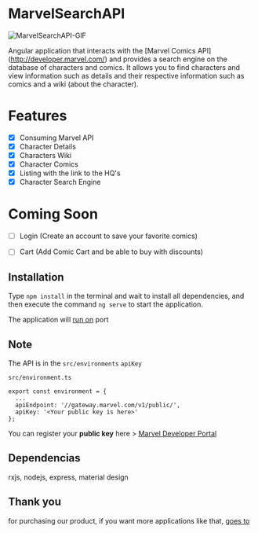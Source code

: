# MarvelSearchAPI

![MarvelSearchAPI-GIF](https://i.ibb.co/h9pnKDx/Marvel-API-minified.gif)

Angular application that interacts with the [Marvel Comics API] (http://developer.marvel.com/) and provides a search engine on the database of characters and comics.
It allows you to find characters and view information such as details and their respective information such as comics and a wiki (about the character).


# Features
- [X] Consuming Marvel API
- [X] Character Details
- [X] Characters Wiki
- [X] Character Comics
- [X] Listing with the link to the HQ's
- [X] Character Search Engine

# Coming Soon
- [ ] Login (Create an account to save your favorite comics)
- [ ] Cart (Add Comic Cart and be able to buy with discounts)


## Installation

Type `npm install` in the terminal and wait to install all dependencies, 
and then execute the command `ng serve` to start the application. 

The application will [run on](http://localhost:4200) port
## Note
 
The API is in the `src/environments` `apiKey` 

`src/environment.ts`
```
export const environment = {
  ...
  apiEndpoint: '//gateway.marvel.com/v1/public/',
  apiKey: '<Your public key is here>'
};
```

You can register your **public key** here > [Marvel Developer Portal](http://developer.marvel.com/)

## Dependencias
rxjs, nodejs, express, material design



## Thank you
for purchasing our product, if you want more applications like that, [goes to](https://codecanyon.net/user/alien-dev)
